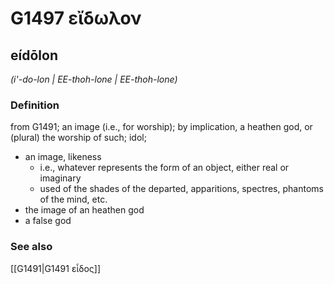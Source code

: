 # G1497 εἴδωλον

## eídōlon

_(i'-do-lon | EE-thoh-lone | EE-thoh-lone)_

### Definition

from G1491; an image (i.e., for worship); by implication, a heathen god, or (plural) the worship of such; idol; 

- an image, likeness
  - i.e., whatever represents the form of an object, either real or imaginary
  - used of the shades of the departed, apparitions, spectres, phantoms of the mind, etc.
- the image of an heathen god
- a false god

### See also

[[G1491|G1491 εἶδος]]
